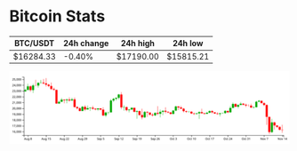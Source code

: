 # Bitcoin Stats

BTC/USDT|24h change|24h high|24h low|
|---|---|---|---|
|$16284.33|-0.40%|$17190.00|$15815.21|

<img src="./chart.svg">

